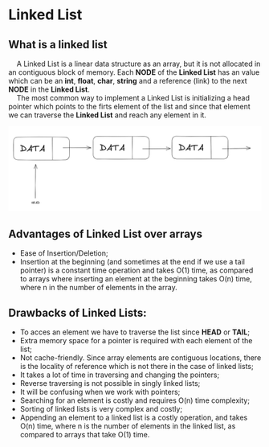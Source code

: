 # Linked List

## What is a linked list

$\quad$A Linked List is a linear data structure as an array, but it is not allocated in an contiguous block of memory. Each **NODE** of the **Linked List** has an value which can be an **int**, **float**, **char**, **string** and a reference (link) to the next **NODE** in the **Linked List**.  
$\quad$The most common way to implement a Linked List is initializing a head pointer which points to the firts element of the list and since that element we can traverse the **Linked List** and reach any element in it.

![Representation of a Linked List](../images/linked1.PNG)

## Advantages of Linked List over arrays

- Ease of Insertion/Deletion;
- Insertion at the beginning (and sometimes at the end if we use a tail pointer) is a constant time operation and takes O(1) time, as compared to arrays where inserting an element at the beginning takes O(n) time, where n in the number of elements in the array. 

## Drawbacks of Linked Lists:

-   To acces an element we have to traverse the list since **HEAD** or **TAIL**;
-   Extra memory space for a pointer is required with each element of the list;
-   Not cache-friendly. Since array elements are contiguous locations, there is the locality of reference which is not there in the case of linked lists;
-   It takes a lot of time in traversing and changing the pointers;
-   Reverse traversing is not possible in singly linked lists;
-   It will be confusing when we work with pointers;
-   Searching for an element is costly and requires O(n) time complexity;
-   Sorting of linked lists is very complex and costly;
-   Appending an element to a linked list is a costly operation, and takes O(n) time, where n is the number of elements in the linked list, as compared to arrays that take O(1) time.